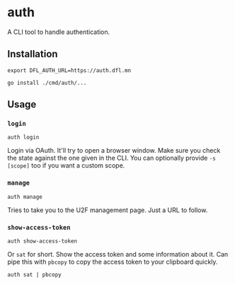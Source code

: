 # auth

A CLI tool to handle authentication.

## Installation

`export DFL_AUTH_URL=https://auth.dfl.mn`

`go install ./cmd/auth/...`

## Usage

### `login`

`auth login`

Login via OAuth. It'll try to open a browser window. Make sure you check the state against the one given in the CLI. You can optionally provide `-s [scope]` too if you want a custom scope.

### `manage`

`auth manage`

Tries to take you to the U2F management page. Just a URL to follow.

### `show-access-token`

`auth show-access-token`

Or `sat` for short. Show the access token and some information about it. Can pipe this with `pbcopy` to copy the access token to your clipboard quickly.

`auth sat | pbcopy`
